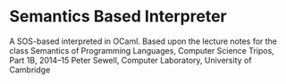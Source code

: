 Semantics Based Interpreter
===========================

A SOS-based interpreted in OCaml.  Based upon the lecture notes for the class
Semantics of Programming Languages, Computer Science Tripos, Part 1B, 2014–15
Peter Sewell, Computer Laboratory, University of Cambridge
